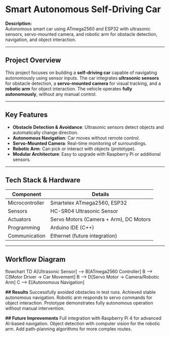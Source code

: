 # Smart Autonomous Self-Driving Car

**Description:**  
Autonomous smart car using ATmega2560 and ESP32 with ultrasonic sensors, servo-mounted camera, and robotic arm for obstacle detection, navigation, and object interaction.

---

## Project Overview
This project focuses on building a **self-driving car** capable of navigating autonomously using sensor inputs. The car integrates **ultrasonic sensors** for obstacle detection, a **servo-mounted camera** for visual tracking, and a **robotic arm** for object interaction. The vehicle operates **fully autonomously**, without any manual control.

---

## Key Features
- **Obstacle Detection & Avoidance**: Ultrasonic sensors detect objects and automatically change direction.  
- **Autonomous Navigation**: Car moves without remote control.  
- **Servo-Mounted Camera**: Real-time monitoring of surroundings.  
- **Robotic Arm**: Can pick or interact with objects (prototype).  
- **Modular Architecture**: Easy to upgrade with Raspberry Pi or additional sensors.  

---

## Tech Stack & Hardware
| Component                  | Details |
|----------------------------|---------|
| Microcontroller            | Smartelex ATmega2560, ESP32 |
| Sensors                    | HC-SR04 Ultrasonic Sensor |
| Actuators                  | Servo Motors (Camera + Arm), DC Motors |
| Programming                | Arduino IDE (C++) |
| Communication              | Ethernet (future integration) |

---

## Workflow Diagram
flowchart TD
    A[Ultrasonic Sensor] --> B[ATmega2560 Controller]
    B --> C[Motor Driver → Car Movement]
    B --> D[Servo Motor → Camera/Robotic Arm]
    C --> E[Autonomous Navigation]

**## Results**
  Successfully avoided obstacles in test runs.
  Achieved stable autonomous navigation.
  Robotic arm responds to servo commands for object interaction.
  Prototype demonstrates fully autonomous operation without manual intervention.

**## Future Improvements**
  Full integration with Raspberry Pi 4 for advanced AI-based navigation.
  Object detection with computer vision for the robotic arm.
  Add path-planning algorithms for more complex routes.
